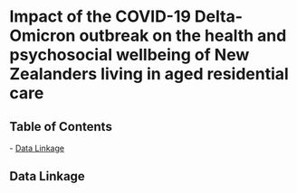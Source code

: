 <h1 align="left">
  Impact of the COVID-19 Delta-Omicron outbreak on the health and psychosocial wellbeing of New Zealanders living in aged residential care
</h1>

<h2>
  Table of Contents
</h2>
<p>
  - <a href="#data-linkage">Data Linkage</a>
</p>

##  Data Linkage
